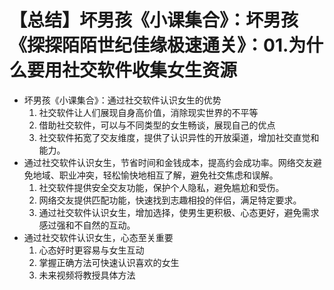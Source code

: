 # 【总结】坏男孩《小课集合》：坏男孩《探探陌陌世纪佳缘极速通关》：01.为什么要用社交软件收集女生资源

-   坏男孩《小课集合》：通过社交软件认识女生的优势
    1.  社交软件让人们展现自身高价值，消除现实世界的不平等
    2.  借助社交软件，可以与不同类型的女生畅谈，展现自己的优点
    3.  社交软件拓宽了交友维度，提供了认识异性的开放渠道，增加社交直觉和能力。
-   通过社交软件认识女生，节省时间和金钱成本，提高约会成功率。网络交友避免地域、职业冲突，轻松愉快地相互了解，避免社交焦虑和误解。
    1.  社交软件提供安全交友功能，保护个人隐私，避免尴尬和受伤。
    2.  网络交友提供匹配功能，快速找到志趣相投的伴侣，满足特定要求。
    3.  通过社交软件认识女生，增加选择，使男生更积极、心态更好，避免需求感过强和不自然的互动。
-   通过社交软件认识女生，心态至关重要
    1.  心态好时更容易与女生互动
    2.  掌握正确方法可快速认识喜欢的女生
    3.  未来视频将教授具体方法